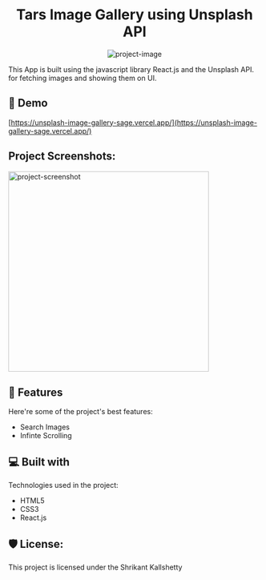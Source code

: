 <h1 align="center" id="title">Tars Image Gallery using Unsplash API</h1>

<p align="center"><img src="https://drive.google.com/file/d/1jrFXGo_NKE3LUjR4rW_YHh2VSDeryI8X/view?usp=share_link" alt="project-image"></p>

<p id="description">This App is built using the javascript library React.js and the Unsplash API. for fetching images and showing them on UI.</p>

<h2>🚀 Demo</h2>

[https://unsplash-image-gallery-sage.vercel.app/](https://unsplash-image-gallery-sage.vercel.app/)

<h2>Project Screenshots:</h2>

<img src="https://drive.google.com/file/d/1jrFXGo_NKE3LUjR4rW_YHh2VSDeryI8X/view?usp=share_link" alt="project-screenshot" width="400" height="400/">

  
  
<h2>🧐 Features</h2>

Here're some of the project's best features:

*   Search Images
*   Infinte Scrolling

  
  
<h2>💻 Built with</h2>

Technologies used in the project:

*   HTML5
*   CSS3
*   React.js

<h2>🛡️ License:</h2>

This project is licensed under the Shrikant Kallshetty
